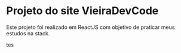 # Projeto do site VieiraDevCode

Este projeto foi realizado em ReactJS com objetivo
de praticar meus estudos na stack.


tes
